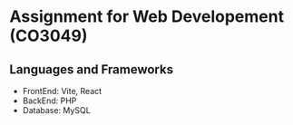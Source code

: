 # Assignment for Web Developement (CO3049)

## Languages and Frameworks
- FrontEnd: Vite, React
- BackEnd: PHP
- Database: MySQL
